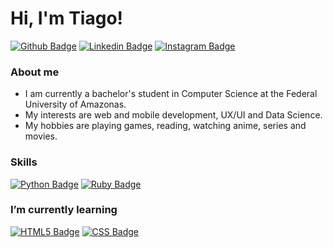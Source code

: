# Hi, I'm Tiago!

[![Github Badge](https://img.shields.io/badge/github-%23100000.svg?&style=for-the-badge&logo=github&logoColor=white&link=https://github.com/jtiagosantos)](https://github.com/jtiagosantos)
[![Linkedin Badge](https://img.shields.io/badge/linkedin-%230077B5.svg?&style=for-the-badge&logo=linkedin&logoColor=white&link=https://www.linkedin.com/in/jos%C3%A9-tiago-santos-de-lima-aaa4361a4/)](https://www.linkedin.com/in/jos%C3%A9-tiago-santos-de-lima-aaa4361a4/)
[![Instagram Badge](https://img.shields.io/badge/instagram-%23E4405F.svg?&style=for-the-badge&logo=instagram&logoColor=white&link=https://www.instagram.com/jtiago_santos/)](https://www.instagram.com/jtiago_santos/)

### About me
* I am currently a bachelor's student in Computer Science at the Federal University of Amazonas.
* My interests are web and mobile development, UX/UI and Data Science.
* My hobbies are playing games, reading, watching anime, series and movies.

### Skills
[![Python Badge](https://img.shields.io/badge/python%20-%2314354C.svg?&style=for-the-badge&logo=python&logoColor=white&link=https://www.python.org/)](https://www.python.org/)
[![Ruby Badge](https://img.shields.io/badge/ruby-%23CC342D.svg?&style=for-the-badge&logo=ruby&logoColor=white&link=https://www.ruby-lang.org/pt/)](https://www.ruby-lang.org/pt/)

### I’m currently learning
[![HTML5 Badge](https://img.shields.io/badge/html5%20-%23E34F26.svg?&style=for-the-badge&logo=html5&logoColor=white&link=https://developer.mozilla.org/pt-BR/docs/Web/HTML/HTML5)](https://developer.mozilla.org/pt-BR/docs/Web/HTML/HTML5)
[![CSS Badge](https://img.shields.io/badge/css3%20-%231572B6.svg?&style=for-the-badge&logo=css3&logoColor=white&link=https://developer.mozilla.org/pt-BR/docs/Web/CSS)](https://developer.mozilla.org/pt-BR/docs/Web/CSS)
